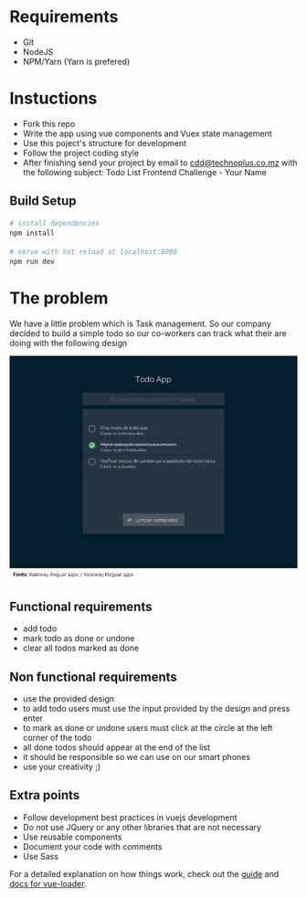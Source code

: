 # Requirements
- Git
- NodeJS
- NPM/Yarn (Yarn is prefered)

# Instuctions
- Fork this repo
- Write the app using vue components and Vuex state management
- Use this poject's structure for development
- Follow the project coding style
- After finishing send your project by email to cdd@technoplus.co.mz with the following 
subject: Todo List Frontend Challenge - Your Name 

## Build Setup

``` bash
# install dependencies
npm install

# serve with hot reload at localhost:8080
npm run dev
```

# The problem
We have a little problem which is Task management.
So our company decided to build a simple todo so our co-workers can track what their are doing
with the following design 

![alt text](todo-app.png)
 
## Functional requirements
- add todo
- mark todo as done or undone
- clear all todos marked as done

## Non functional requirements
- use the provided design
- to add todo users must use the input provided by the design and press enter
- to mark as done or undone users must click at the circle at the left corner of the todo
- all done todos should appear at the end of the list 
- it should be responsible so we can use on our smart phones
- use your creativity ;)


## Extra points
- Follow development best practices in vuejs development
- Do not use JQuery or any other libraries that are not necessary
- Use reusable components
- Document your code with comments
- Use Sass

For a detailed explanation on how things work, check out the [guide](http://vuejs-templates.github.io/webpack/) and [docs for vue-loader](http://vuejs.github.io/vue-loader).
